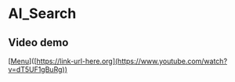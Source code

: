 # AI_Search
## Video demo
[[Menu](https://github.com/user-attachments/assets/4aac5246-9da8-4ea6-886d-cf0dd2e4f5e3)]([https://link-url-here.org](https://www.youtube.com/watch?v=dT5UF1gBuRg))
